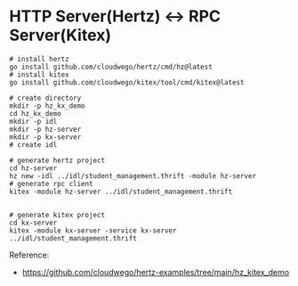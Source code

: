 # HTTP Server(Hertz) <-> RPC Server(Kitex)

```shell
# install hertz
go install github.com/cloudwego/hertz/cmd/hz@latest
# install kitex
go install github.com/cloudwego/kitex/tool/cmd/kitex@latest

# create directory
mkdir -p hz_kx_demo
cd hz_kx_demo
mkdir -p idl
mkdir -p hz-server
mkdir -p kx-server
# create idl

# generate hertz project
cd hz-server
hz new -idl ../idl/student_management.thrift -module hz-server
# generate rpc client
kitex -module hz-server ../idl/student_management.thrift


# generate kitex project
cd kx-server
kitex -module kx-server -service kx-server ../idl/student_management.thrift

```


Reference: 
- https://github.com/cloudwego/hertz-examples/tree/main/hz_kitex_demo